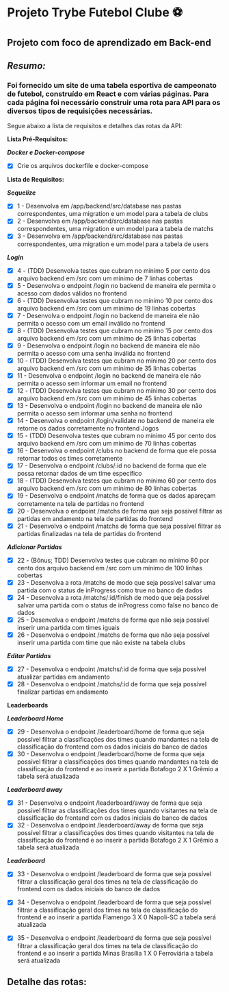 # **Projeto Trybe Futebol Clube :soccer:**

  ## Projeto com foco de aprendizado em Back-end

## **_Resumo:_** 

###  Foi fornecido um site de uma tabela esportiva de campeonato de futebol, construído em React e com várias páginas. Para cada página foi necessário construir uma rota para API para os diversos tipos de requisições necessárias.

Segue abaixo a lista de requisitos e detalhes das rotas da API:

**Lista Pré-Requisitos:**

_**Docker e Docker-compose**_

- [x]  Crie os arquivos dockerfile e docker-compose

**Lista de Requisitos:**

_**Sequelize**_

- [x] 1 - Desenvolva em /app/backend/src/database nas pastas correspondentes, uma migration e um model para a tabela de clubs
- [x] 2 - Desenvolva em /app/backend/src/database nas pastas correspondentes, uma migration e um model para a tabela de matchs
- [x] 3 - Desenvolva em /app/backend/src/database nas pastas correspondentes, uma migration e um model para a tabela de users

_**Login**_

- [x] 4 - (TDD) Desenvolva testes que cubram no mínimo 5 por cento dos arquivo backend em /src com um mínimo de 7 linhas cobertas
- [x] 5 - Desenvolva o endpoint /login no backend de maneira ele permita o acesso com dados válidos no frontend
- [x] 6 - (TDD) Desenvolva testes que cubram no mínimo 10 por cento dos arquivo backend em /src com um mínimo de 19 linhas cobertas
- [x] 7 - Desenvolva o endpoint /login no backend de maneira ele não permita o acesso com um email inválido no frontend
- [x] 8 - (TDD) Desenvolva testes que cubram no mínimo 15 por cento dos arquivo backend em /src com um mínimo de 25 linhas cobertas
- [x] 9 - Desenvolva o endpoint /login no backend de maneira ele não permita o acesso com uma senha inválida no frontend
- [x] 10 - (TDD) Desenvolva testes que cubram no mínimo 20 por cento dos arquivo backend em /src com um mínimo de 35 linhas cobertas
- [x] 11 - Desenvolva o endpoint /login no backend de maneira ele não permita o acesso sem informar um email no frontend
- [x] 12 - (TDD) Desenvolva testes que cubram no mínimo 30 por cento dos arquivo backend em /src com um mínimo de 45 linhas cobertas
- [x] 13 - Desenvolva o endpoint /login no backend de maneira ele não permita o acesso sem informar uma senha no frontend
- [x] 14 - Desenvolva o endpoint /login/validate no backend de maneira ele retorne os dados corretamente no frontend
Jogos
- [x] 15 - (TDD) Desenvolva testes que cubram no mínimo 45 por cento dos arquivo backend em /src com um mínimo de 70 linhas cobertas
- [x] 16 - Desenvolva o endpoint /clubs no backend de forma que ele possa retornar todos os times corretamente
- [x] 17 - Desenvolva o endpoint /clubs/:id no backend de forma que ele possa retornar dados de um time específico
- [x] 18 - (TDD) Desenvolva testes que cubram no mínimo 60 por cento dos arquivo backend em /src com um mínimo de 80 linhas cobertas
- [x] 19 - Desenvolva o endpoint /matchs de forma que os dados apareçam corretamente na tela de partidas no frontend
- [x] 20 - Desenvolva o endpoint /matchs de forma que seja possível filtrar as partidas em andamento na tela de partidas do frontend
- [x] 21 - Desenvolva o endpoint /matchs de forma que seja possível filtrar as partidas finalizadas na tela de partidas do frontend

**_Adicionar Partidas_**

- [x] 22 - (Bônus; TDD) Desenvolva testes que cubram no mínimo 80 por cento dos arquivo backend em /src com um mínimo de 100 linhas cobertas
- [x] 23 - Desenvolva a rota /matchs de modo que seja possível salvar uma partida com o status de inProgress como true no banco de dados
- [x] 24 - Desenvolva a rota /matchs/:id/finish de modo que seja possível salvar uma partida com o status de inProgress como false no banco de dados
- [x] 25 - Desenvolva o endpoint /matchs de forma que não seja possível inserir uma partida com times iguais
- [x] 26 - Desenvolva o endpoint /matchs de forma que não seja possível inserir uma partida com time que não existe na tabela clubs

**_Editar Partidas_**

- [x] 27 - Desenvolva o endpoint /matchs/:id de forma que seja possível atualizar partidas em andamento
- [x] 28 - Desenvolva o endpoint /matchs/:id de forma que seja possível finalizar partidas em andamento

**Leaderboards**

**_Leaderboard Home_**

- [x] 29 - Desenvolva o endpoint /leaderboard/home de forma que seja possível filtrar a classificações dos times quando mandantes na tela de classificação do frontend com os dados iniciais do banco de dados
- [x] 30 - Desenvolva o endpoint /leaderboard/home de forma que seja possível filtrar a classificações dos times quando mandantes na tela de classificação do frontend e ao inserir a partida Botafogo 2 X 1 Grêmio a tabela será atualizada

**_Leaderboard away_**

- [x] 31 - Desenvolva o endpoint /leaderboard/away de forma que seja possível filtrar as classificações dos times quando visitantes na tela de classificação do frontend com os dados iniciais do banco de dados
- [x] 32 - Desenvolva o endpoint /leaderboard/away de forma que seja possível filtrar a classificações dos times quando visitantes na tela de classificação do frontend e ao inserir a partida Botafogo 2 X 1 Grêmio a tabela será atualizada

**_Leaderboard_**

- [x] 33 - Desenvolva o endpoint /leaderboard de forma que seja possível filtrar a classificação geral dos times na tela de classificação do frontend com os dados iniciais do banco de dados

- [x] 34 - Desenvolva o endpoint /leaderboard de forma que seja possível filtrar a classificação geral dos times na tela de classificação do frontend e ao inserir a partida Flamengo 3 X 0 Napoli-SC a tabela será atualizada

- [x] 35 - Desenvolva o endpoint /leaderboard de forma que seja possível filtrar a classificação geral dos times na tela de classificação do frontend e ao inserir a partida Minas Brasília 1 X 0 Ferroviária a tabela será atualizada




## Detalhe das rotas: 


